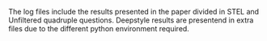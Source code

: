 The log files include the results presented in the paper divided in STEL and Unfiltered quadruple questions. Deepstyle results are presentend in extra files due to the different python environment required.
